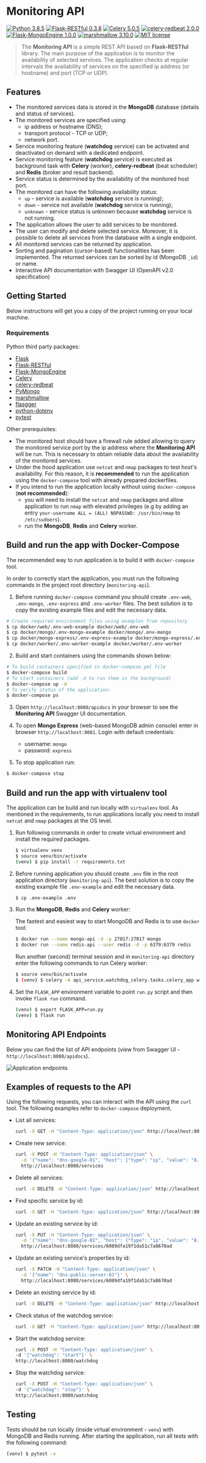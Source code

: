 # Monitoring API

[![Python 3.8.5](https://img.shields.io/badge/python-3.8.5-blue.svg)](https://www.python.org/downloads/release/python-377/)
[![Flask-RESTful 0.3.8](https://img.shields.io/badge/Flask--RESTful-0.3.8-blue.svg)](https://flask-restful.readthedocs.io/en/latest/)
[![Celery 5.0.5](https://img.shields.io/badge/Celery-5.0.5-blue.svg)](https://docs.celeryproject.org/en/stable/)
[![celery-redbeat 2.0.0](https://img.shields.io/badge/celery--redbeat-2.0.0-blue.svg)](https://pypi.org/project/celery-redbeat/)
[![Flask-MongoEngine 1.0.0](https://img.shields.io/badge/Flask--MongoEngine-1.0.0-blue.svg)](http://docs.mongoengine.org/projects/flask-mongoengine/en/latest/)
[![marshmallow 3.10.0](https://img.shields.io/badge/marshmallow-3.10.0-blue.svg)](https://marshmallow.readthedocs.io/en/stable/)
[![MIT license](https://img.shields.io/badge/License-MIT-blue.svg)](https://lbesson.mit-license.org/)

> The **Monitoring API** is a simple REST API based on **Flask-RESTful** library. The main purpose of the application is to monitor the availability of selected services. The application checks at regular intervals the availability of services on the specified ip address (or hostname) and port (TCP or UDP).


## Features
* The monitored services data is stored in the **MongoDB** database (details and status of services).
* The monitored services are specified using:
    - ip address or hostname (DNS);
    - transport protocol - TCP or UDP;
    - network port.
* Service monitoring feature (**watchdog** service) can be activated and deactivated on demand with a dedicated endpoint.
* Service monitoring feature (**watchdog** service) is executed as background task with **Celery** (worker), **celery-redbeat** (beat scheduler) and **Redis** (broker and result backend).
* Service status is determined by the availability of the monitored host port.
* The monitored can have the following availability status:
    - `up` - service is available (**watchdog** service is running);
    - `down` - service not available (**watchdog** service is running);
    - `unknown` - service status is unknown because **watchdog** service is not running.
* The application allows the user to add services to be monitored.
* The user can modify and delete selected service. Moreover, it is possible to delete all services from the database with a single endpoint.
* All monitored services can be returned by application.
* Sorting and pagination (cursor-based) functionalities has been implemented. The returned services can be sorted by id (MongoDB `_id`) or name.
* Interactive API documentation with Swagger UI (OpenAPI v2.0 specification)

## Getting Started

Below instructions will get you a copy of the project running on your local machine.

### Requirements
Python third party packages:
* [Flask](https://flask.palletsprojects.com/en/1.1.x/)
* [Flask-RESTful](https://flask-restful.readthedocs.io/en/latest/)
* [Flask-MongoEngine](http://docs.mongoengine.org/projects/flask-mongoengine/en/latest/)
* [Celery](https://docs.celeryproject.org/en/stable/)
* [celery-redbeat](https://pypi.org/project/celery-redbeat/)
* [PyMongo](https://pymongo.readthedocs.io/en/stable/)
* [marshmallow](https://marshmallow.readthedocs.io/en/stable/)
* [flasgger](https://github.com/flasgger/flasgger)
* [python-dotenv](https://pypi.org/project/python-dotenv/)
* [pytest](https://docs.pytest.org/en/6.2.x/)

Other prerequisites:
* The monitored host should have a firewall rule added allowing to query the monitored service port by the ip address where the **Monitoring API** will be run.
  This is necessary to obtain reliable data about the availability of the monitored services.
* Under the hood application use `netcat` and `nmap` packages to test host's availability. 
  For this reason, it is **recommended** to run the application using the `docker-compose` tool with already prepared dockerfiles.
* If you intend to run the application locally without using `docker-compose` (**not recommended**): 
  - you will need to install the `netcat` and `nmap` packages and allow application to run `nmap` with elevated privileges (e.g by adding an entry `your-username ALL = (ALL) NOPASSWD: /usr/bin/nmap` to `/etc/sudoers`).
  - run the **MongoDB**, **Redis** and **Celery** worker.

  
## Build and run the app with Docker-Compose
The recommended way to run application is to build it with `docker-compose` tool.

In order to correctly start the application, you must run the following commands in the project root directory (`monitoring-api`).

1. Before running `docker-compose` command you should create `.env-web`, `.env-mongo`, `.env-express` and `.env-worker` files. The best solution is to copy the existing example files and edit the necessary data.
```bash
# Create required environment files using examples from repository
$ cp docker/web/.env-web-example docker/web/.env-web
$ cp docker/mongo/.env-mongo-example docker/mongo/.env-mongo
$ cp docker/mongo-express/.env-express-example docker/mongo-express/.env-express
$ cp docker/worker/.env-worker-example docker/worker/.env-worker
```
2. Build and start containers using the commands shown below:
```bash
# To build containers specified in docker-compose.yml file
$ docker-compose build
# To start containers (add -d to run them in the background)
$ docker-compose up -d
# To verify status of the application:
$ docker-compose ps
```

3. Open `http://localhost:8080/apidocs` in your browser to see the **Monitoring API** Swagger UI documentation.


4. To open **Mongo Express** (web-based MongoDB admin console) enter in browser `http://localhost:8081`.
Login with default credentials:
   - username: `mongo`
   - password: `express`


5. To stop application run:
```bash
$ docker-compose stop
```

## Build and run the app with virtualenv tool
The application can be build and run locally with `virtualenv` tool.
As mentioned in the requirements, to run applications locally you need to install `netcat` and `nmap` packages at the OS level.

1. Run following commands in order to create virtual environment and install the required packages.
    ```bash
    $ virtualenv venv
    $ source venv/bin/activate
    (venv) $ pip install -r requirements.txt
    ```

2. Before running application you should create `.env` file in the root application directory (`monitoring-api`).
   The best solution is to copy the existing example file `.env-example` and edit the necessary data.
    ```bash
    $ cp .env-example .env
    ```

3. Run the **MongoDB**, **Redis** and **Celery** worker:
   
   The fastest and easiest way to start MongoDB and Redis is to use `docker` tool:
    ```bash
    $ docker run --name mongo-api -d -p 27017:27017 mongo
    $ docker run --name redis-api --user redis -d -p 6379:6379 redis
    ````
    Run another (second) terminal session and in `monitoring-api` directory enter the following commands to run Celery worker:
    ```bash
    $ source venv/bin/activate
    $ (venv} $ celery -A api_service.watchdog_celery.tasks.celery_app worker --beat --loglevel=info
    ```
4. Set the `FLASK_APP` environment variable to point `run.py` script and then invoke `flask run` command.
    ```bash
    (venv) $ export FLASK_APP=run.py
    (venv) $ flask run 
    ```

## Monitoring API Endpoints
Below you can find the list of API endpoints (view from Swagger UI - `http://localhost:8080/apidocs`).

![Application endpoints](./images/flassger-enpoints.png)

## Examples of requests to the API
Using the following requests, you can interact with the API using the `curl` tool. The following examples refer to `docker-compose` deployment.

- List all services:
    ```bash
    curl -X GET -H "Content-Type: application/json" http://localhost:8080/services
    ```
- Create new service:
    ```bash
    curl -X POST -H "Content-Type: application/json" \
      -d '{"name": "dns-google-01", "host": {"type": "ip", "value": "8.8.8.8"}, "proto": "udp", "port": "53"}' \
      http://localhost:8080/services
    ```
- Delete all services:
    ```bash
    curl -X DELETE -H "Content-Type: application/json" http://localhost:8080/services
    ```
- Find specific service by id:
    ```bash
    curl -X GET -H "Content-Type: application/json" http://localhost:8080/services/6089dfa19f1da51c7a8670ad
    ```
- Update an existing service by id:
    ```bash
    curl -X PUT -H "Content-Type: application/json" \
      -d '{"name": "dns-google-02", "host": {"type": "ip", "value": "8.8.4.4"}, "proto": "udp", "port": "53"}' \
      http://localhost:8080/services/6089dfa19f1da51c7a8670ad
    ```
- Update an existing service's properties by id:
    ```bash
    curl -X PATCH -H "Content-Type: application/json" \
      -d '{"name": "dns-public-server-01"}' \
      http://localhost:8080/services/6089dfa19f1da51c7a8670ad
    ```
- Delete an existing service by id:
    ```bash
    curl -X DELETE -H "Content-Type: application/json" http://localhost:8080/services/6089dfa19f1da51c7a8670ad
    ```
- Check status of the watchdog service:
    ```bash
    curl -X GET -H "Content-Type: application/json" http://localhost:8080/watchdog
    ```
- Start the watchdog service:
    ```bash
    curl -X POST -H "Content-Type: application/json" \
    -d '{"watchdog": "start"}' \
    http://localhost:8080/watchdog
    ```
- Stop the watchdog service:
    ```bash
    curl -X POST -H "Content-Type: application/json" \
    -d '{"watchdog": "stop"}' \
    http://localhost:8080/watchdog
    ```
## Testing

Tests should be run locally (inside virtual environment - `venv`) with MongoDB and Redis running. 
After starting the application, run all tests with the following command:
```bash
(venv) $ pytest -v
```